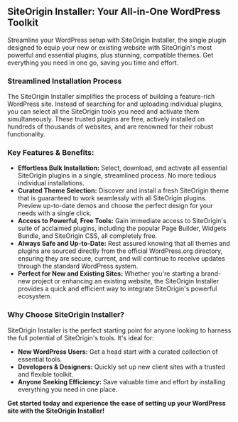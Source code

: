 ## SiteOrigin Installer: Your All-in-One WordPress Toolkit

Streamline your WordPress setup with SiteOrigin Installer, the single plugin designed to equip your new or existing website with SiteOrigin's most powerful and essential plugins, plus stunning, compatible themes. Get everything you need in one go, saving you time and effort.

### Streamlined Installation Process

The SiteOrigin Installer simplifies the process of building a feature-rich WordPress site. Instead of searching for and uploading individual plugins, you can select all the SiteOrigin tools you need and activate them simultaneously. These trusted plugins are free, actively installed on hundreds of thousands of websites, and are renowned for their robust functionality.

### Key Features & Benefits:

* **Effortless Bulk Installation:** Select, download, and activate all essential SiteOrigin plugins in a single, streamlined process. No more tedious individual installations.
* **Curated Theme Selection:** Discover and install a fresh SiteOrigin theme that is guaranteed to work seamlessly with all SiteOrigin plugins. Preview up-to-date demos and choose the perfect design for your needs with a single click.
* **Access to Powerful, Free Tools:** Gain immediate access to SiteOrigin's suite of acclaimed plugins, including the popular Page Builder, Widgets Bundle, and SiteOrigin CSS, all completely free.
* **Always Safe and Up-to-Date:** Rest assured knowing that all themes and plugins are sourced directly from the official WordPress.org directory, ensuring they are secure, current, and will continue to receive updates through the standard WordPress system.
* **Perfect for New and Existing Sites:** Whether you're starting a brand-new project or enhancing an existing website, the SiteOrigin Installer provides a quick and efficient way to integrate SiteOrigin's powerful ecosystem.

### Why Choose SiteOrigin Installer?

SiteOrigin Installer is the perfect starting point for anyone looking to harness the full potential of SiteOrigin's tools. It's ideal for:

* **New WordPress Users:** Get a head start with a curated collection of essential tools.
* **Developers & Designers:** Quickly set up new client sites with a trusted and flexible toolkit.
* **Anyone Seeking Efficiency:** Save valuable time and effort by installing everything you need in one place.

**Get started today and experience the ease of setting up your WordPress site with the SiteOrigin Installer!**
